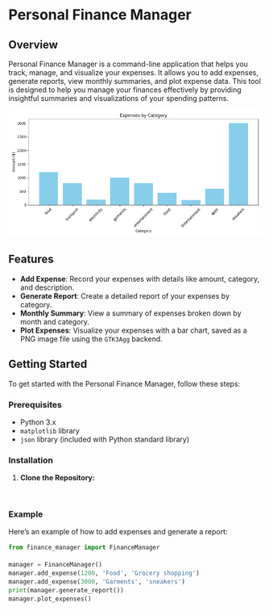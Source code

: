 # Personal Finance Manager

## Overview

Personal Finance Manager is a command-line application that helps you track, manage, and visualize your expenses. It allows you to add expenses, generate reports, view monthly summaries, and plot expense data. This tool is designed to help you manage your finances effectively by providing insightful summaries and visualizations of your spending patterns.

![Expense Visualization](expenses_by_category.png)  <!-- Image added here -->

## Features

- **Add Expense**: Record your expenses with details like amount, category, and description.
- **Generate Report**: Create a detailed report of your expenses by category.
- **Monthly Summary**: View a summary of expenses broken down by month and category.
- **Plot Expenses**: Visualize your expenses with a bar chart, saved as a PNG image file using the `GTK3Agg` backend.

## Getting Started

To get started with the Personal Finance Manager, follow these steps:

### Prerequisites

- Python 3.x
- `matplotlib` library
- `json` library (included with Python standard library)

### Installation

1. **Clone the Repository:**

   ```bash git clone https://github.com/malekamk/Personal_finance_manager.git



### Example

Here’s an example of how to add expenses and generate a report:

```python
from finance_manager import FinanceManager

manager = FinanceManager()
manager.add_expense(1200, 'Food', 'Grocery shopping')
manager.add_expense(3000, 'Garments', 'sneakers')
print(manager.generate_report())
manager.plot_expenses()
